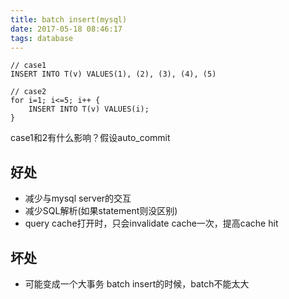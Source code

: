 ```yaml
---
title: batch insert(mysql)
date: 2017-05-18 08:46:17
tags: database
---
```


```
// case1
INSERT INTO T(v) VALUES(1), (2), (3), (4), (5)

// case2
for i=1; i<=5; i++ {
    INSERT INTO T(v) VALUES(i);
}
```

case1和2有什么影响？假设auto_commit

## 好处

- 减少与mysql server的交互
- 减少SQL解析(如果statement则没区别)
- query cache打开时，只会invalidate cache一次，提高cache hit

## 坏处

- 可能变成一个大事务
  batch insert的时候，batch不能太大

